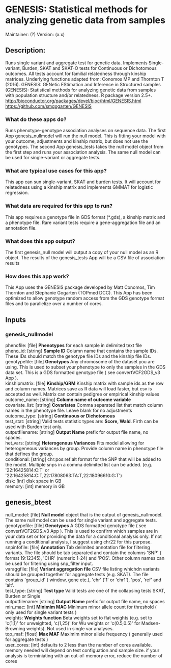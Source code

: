 # GENESIS: Statistical methods for analyzing genetic data from samples
Maintainer: (?)
Version: (x.x)

## Description:
Runs single variant and aggregate test for genetic data. Implements Single-variant, Burden, SKAT and SKAT-O tests for Continuous or Dichotomous outcomes. All tests account for familial relatedness through kinship matrices. Underlying functions adapted from: Conomos MP and Thornton T (2016). GENESIS: GENetic EStimation and Inference in Structured samples (GENESIS): Statistical methods for analyzing genetic data from samples with population structure and/or relatedness. R package version 2.5+. http://bioconductor.org/packages/devel/bioc/html/GENESIS.html https://github.com/smgogarten/GENESIS

### What do these apps do?
Runs phenotype-genotype association analyses on sequence data.  The first App genesis_nullmodel will run the null model.  This is fitting your model with your outcome, adjustments and kinship matrix, but does not use the genotypes.  The second App genesis_tests takes the null model object from the first step and runs your association analysis.  The same null model can be used for single-variant or aggregate tests.

### What are typical use cases for this app?
This app can sun single-variant, SKAT and burden tests. It will account for relatedness using a kinship matrix and implements GMMAT for logistic regression.

### What data are required for this app to run?
This app requires a genotype file in GDS format (\*.gds), a kinship matrix and a phenotype file. Rare variant tests require a gene-aggregation file and an annotation file.

### What does this app output?
The first genesis_null model will output a copy of your null model as an R object.  The results of the genesis_tests App will be a CSV file of association results

### How does this app work?
This App uses the GENESIS package developed by Matt Conomos, Tim Thornton and Stephanie Gogarten (TOPmed DCC). This App has been optimized to allow genotype random access from the GDS genotype format files and to parallelize over a number of cores.

## Inputs

### genesis_nullmodel

phenofile: [file] **Phenotypes** for each sample in delimited text file  
pheno_id: [string] **Sample ID** Column name that contains the sample IDs. These IDs should match the genotype file IDs and the kinship file IDs.  
genotypefile: [file] **Genotypes** Any chromosome of the dataset you are using. This is used to subset your phenotype to only the samples in the GDS data set. This is a GDS formatted genotype file ( see convertVCF2GDS_v3 App ).   
kinshipmatrix: [file] **Kinship/GRM** Kinship matrix with sample ids as the row and column names. Matrices save as R data will load faster, but csv is accepted as well. Matrix can contain pedigree or empirical kinship values  
outcome_name: [string] **Column name of outcome variable**  
covariate_list: [string] **Covariates** Comma separated list that match column names in the phenotype file. Leave blank for no adjustments  
outcome_type: [string] **Continuous or Dichotomous**  
test_stat: [string] Valid tests statistic types are: **Score, Wald**. Firth can be used with Burden test only.  
outputfilename: [string] **Output Name** prefix for output file name, no spaces.  
het_vars: [string] **Heterogenous Variances** Fits model allowing for heterogeneous variances by group. Provide column name in phenotype file that defines the group.  
conditional: [string] chr:pos:ref:alt format for the SNP that will be added to the model. Multiple snps in a comma delimited list can be added. (e.g. '22:16425814:C:T' or '22:16425814:C:T,22:17808063:TA:T,22:18096610:G:T')  
disk: [int] disk space in GB  
memory: [int] memory in GB  
  

## genesis_btest

null_model: [file] **Null model** object that is the output of genesis_nullmodel.  The same null model can be used for single variant and aggregate tests.  
genotypefile: [file] **Genotypes** A GDS formatted genotype file ( see convertVCF2GDS_v3 App ).   This is used to confirm which samples are in your data set or for providing the data for a conditional analysis only.  If not running a conditional analysis, I suggest using chr22 for this purpose.   
snpinfofile: [file] **Annotation** Tab delimited annotation file for filtering variants. The file should be tab separated and contain the columns 'SNP' ( format 19:12345), 'CHR' (numeric 1-24) and 'POS'. Other column names can be used for filtering using snp_filter input.  
varaggfile: [file] **Variant aggregation file** CSV file listing whichdn variants should be grouped together for aggregate tests (e.g. SKAT). The file contains 'group_id' ( window, gene etc.), 'chr' ('1' or 'chr1'), 'pos', 'ref' and 'alt'.  
test_type: [string] **Test type** Valid tests are one of the collapsing tests SKAT, Burden or Single  
outputfilename: [string] **Output Name** prefix for output file name, no spaces  
min_mac: [int] **Minimim MAC** Minimum minor allele count for threshold ( only used for single variant tests )  
weights: **Weights function** Beta weights set to flat weights (e.g. set to 'c(1,1)' for unweighted, 'c(1,25)' for Wu weights or 'c(0.5,0.5)' for Madsen-Browning weights). Not used in single var analyses.  
top_maf: [float] **Max MAF** Maximim minor allele frequency ( generally used for aggregate tests )  
user_cores: [int] defaults to 2 less than the number of cores available. memory needed will depend on test configuation and sample size. if your analysis is terminiating with an out-of-memory error, reduce the number of cores  



